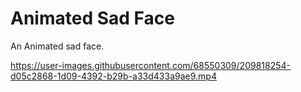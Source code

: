 # Animated Sad Face

An Animated sad face.



https://user-images.githubusercontent.com/68550309/209818254-d05c2868-1d09-4392-b29b-a33d433a9ae9.mp4

